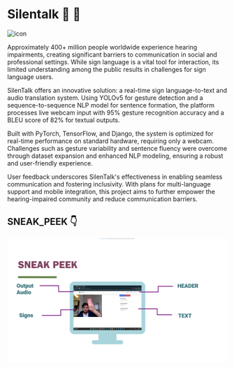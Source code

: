 # Silentalk :wave: :love_you_gesture:

![icon](https://github.com/user-attachments/assets/5790484d-6158-4029-b2c6-8954db1b018f)

Approximately 400+ million people worldwide experience hearing impairments, creating significant barriers to communication in social and professional settings. While sign language is a vital tool for interaction, its limited understanding among the public results in challenges for sign language users.

SilenTalk offers an innovative solution: a real-time sign language-to-text and audio translation system. Using YOLOv5 for gesture detection and a sequence-to-sequence NLP model for sentence formation, the platform processes live webcam input with 95% gesture recognition accuracy and a BLEU score of 82% for textual outputs.

Built with PyTorch, TensorFlow, and Django, the system is optimized for real-time performance on standard hardware, requiring only a webcam. Challenges such as gesture variability and sentence fluency were overcome through dataset expansion and enhanced NLP modeling, ensuring a robust and user-friendly experience.

User feedback underscores SilenTalk's effectiveness in enabling seamless communication and fostering inclusivity. With plans for multi-language support and mobile integration, this project aims to further empower the hearing-impaired community and reduce communication barriers.

## SNEAK_PEEK :point_down:
![](https://github.com/LalithChoudharyG/SilenTalk/blob/main/SNEAKPEEK/SP-1.png)


